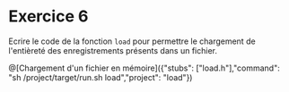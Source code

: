 # Exercice 6

Ecrire le code de la fonction `load` pour permettre le chargement de l'entièreté des enregistrements présents dans un fichier.

@[Chargement d'un fichier en mémoire]({"stubs": ["load.h"],"command": "sh /project/target/run.sh load","project": "load"})

